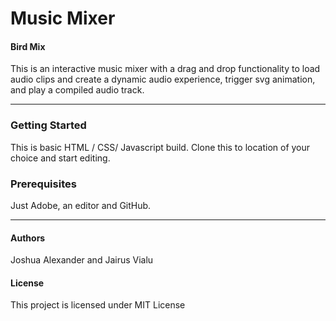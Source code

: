 # Music Mixer
#### Bird Mix
This is an interactive music mixer with a drag and drop functionality to load audio clips and create
a dynamic audio experience, trigger svg animation, and play a compiled audio track.
- - - -
### Getting Started
This is basic HTML / CSS/ Javascript build.
Clone this to location of your choice and start editing.

### Prerequisites
Just Adobe, an editor and GitHub.
  - - - -
#### Authors
Joshua Alexander and Jairus Vialu

#### License

This project is licensed under MIT License

